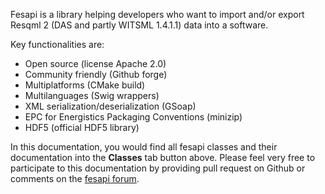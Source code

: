Fesapi is a library helping developers who want to import and/or export Resqml 2 (DAS and partly WITSML 1.4.1.1) data into a software.

Key functionalities are:
- Open source (license Apache 2.0)
- Community friendly (Github forge) 
- Multiplatforms (CMake build)
- Multilanguages (Swig wrappers)
- XML serialization/deserialization (GSoap)
- EPC for Energistics Packaging Conventions (minizip)
- HDF5 (official HDF5 library)

In this documentation, you would find all fesapi classes and their documentation into the **Classes** tab button above.
Please feel very free to participate to this documentation by providing pull request on Github or comments on the [fesapi forum](https://discourse.f2i-consulting.com/c/fesapi).